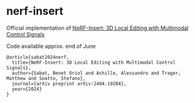 # nerf-insert

Official implementation of
[NeRF-Insert: 3D Local Editing with Multimodal Control Signals](https://arxiv.org/abs/2404.19204)

Code available approx. end of June

```
@article{sabat2024nerf,
  title={NeRF-Insert: 3D Local Editing with Multimodal Control Signals},
  author={Sabat, Benet Oriol and Achille, Alessandro and Trager, Matthew and Soatto, Stefano},
  journal={arXiv preprint arXiv:2404.19204},
  year={2024}
}

```
